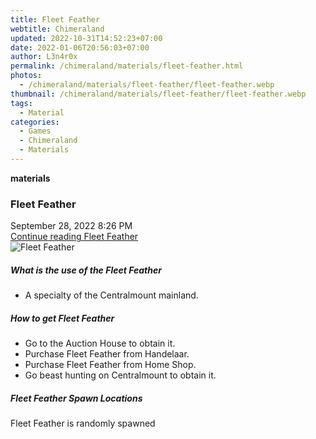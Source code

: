 ```yaml
---
title: Fleet Feather
webtitle: Chimeraland
updated: 2022-10-31T14:52:23+07:00
date: 2022-01-06T20:56:03+07:00
author: L3n4r0x
permalink: /chimeraland/materials/fleet-feather.html
photos:
  - /chimeraland/materials/fleet-feather/fleet-feather.webp
thumbnail: /chimeraland/materials/fleet-feather/fleet-feather.webp
tags:
  - Material
categories:
  - Games
  - Chimeraland
  - Materials
---
```


<section id="bootstrap-wrapper"><link rel="stylesheet" href="https://cdn.statically.io/gh/dimaslanjaka/Web-Manajemen/40ac3225/css/bootstrap-4.5-wrapper.css"/><div class="row g-0 border rounded overflow-hidden flex-md-row mb-4 shadow-sm position-relative"><div class="col p-4 d-flex flex-column position-static"><strong class="d-inline-block mb-2 text-success">materials</strong><h3 class="mb-0">Fleet Feather</h3><div class="mb-1 text-muted">September 28, 2022 8:26 PM</div><a href="#" class="stretched-link d-none">Continue reading Fleet Feather</a></div><div class="col-auto d-none d-lg-block"><img src="/chimeraland/materials/fleet-feather/fleet-feather.webp" alt="Fleet Feather"/></div></div><div class="row"><div class="col-lg-6 col-12 mb-2"><div class="card"><div class="card-body"><h5 class="card-title">What is the use of the Fleet Feather</h5><div class="card-text"><ul><li>A specialty of the Centralmount mainland.</li></ul></div></div></div></div><div class="col-lg-6 col-12 mb-2"><div class="card"><div class="card-body"><h5 class="card-title">How to get Fleet Feather</h5><div class="card-text"><ul><li>Go to the Auction House to obtain it.</li><li>Purchase Fleet Feather from Handelaar.</li><li>Purchase Fleet Feather from Home Shop.</li><li>Go beast hunting on Centralmount to obtain it.</li></ul></div></div></div></div><div class="col-12 mb-2"><h5>Fleet Feather Spawn Locations</h5><p>Fleet Feather is randomly spawned</p></div></div></section>